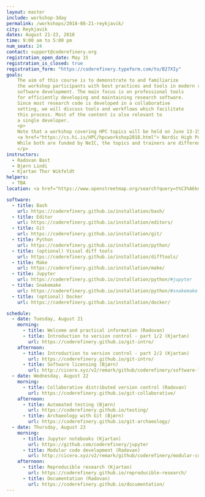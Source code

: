 ```yaml
---
layout: master
include: workshop-3day
permalink: /workshops/2018-08-21-reykjavik/
city: Reykjavik
dates: August 21-23, 2018
time: 9:00 am to 5:00 pm
num_seats: 24
contact: support@coderefinery.org
registration_open_date: May 15
registration_is_closed: true
registration_form: "https://coderefinery.typeform.com/to/B27XIy"
goals:
    The aim of this course is to demonstrate to and familiarize
    the workshop participants with best practices and tools in modern research
    software development. The main focus is on professional tools
    for efficiently developing and maintaining research software.
    Since most research code is developed in a collaborative
    setting, we will discuss tools and workflows which facilitate
    this process. Most of the content is also relevant to
    a single developer.
    <p>
    Note that a workshop covering HPC topics will be held on June 13-15, see
    <a href="https://cs.hi.is/HPC/hpcworkshop2018.html"> Nordic High Performance Computing & Applications Workshop</a>.
    While both are funded by NeIC, the topics and trainers are different.
    </p>
instructors:
  - Radovan Bast
  - Bjørn Lindi
  - Kjartan Thor Wikfeldt
helpers:
  - TBA
location: <a href="https://www.openstreetmap.org/search?query=t%C3%A6knigar%C3%B0ur#map=19/64.13951/-21.95521"> Tæknigarður, room 227 (2nd floor)</a>, University of Iceland.

software:
  - title: Bash
    url: https://coderefinery.github.io/installation/bash/
  - title: Editor
    url: https://coderefinery.github.io/installation/editors/
  - title: Git
    url: https://coderefinery.github.io/installation/git/
  - title: Python
    url: https://coderefinery.github.io/installation/python/
  - title: (optional) Visual diff tools
    url: https://coderefinery.github.io/installation/difftools/
  - title: Make
    url: https://coderefinery.github.io/installation/make/
  - title: Jupyter
    url: https://coderefinery.github.io/installation/python/#jupyter
  - title: Snakemake
    url: https://coderefinery.github.io/installation/python/#snakemake
  - title: (optional) Docker
    url: https://coderefinery.github.io/installation/docker/

schedule:
  - date: Tuesday, August 21
    morning:
      - title: Welcome and practical information (Radovan)
      - title: Introduction to version control - part 1/2 (Kjartan)
        url: https://coderefinery.github.io/git-intro/
    afternoon:
      - title: Introduction to version control - part 2/2 (Kjartan)
        url: https://coderefinery.github.io/git-intro/
      - title: Software licensing (Bjørn)
        url: http://cicero.xyz/v2/remark/github/coderefinery/software-licensing/master/talk.md/
  - date: Wednesday, August 22
    morning:
      - title: Collaborative distributed version control (Radovan)
        url: https://coderefinery.github.io/git-collaborative/
    afternoon:
      - title: Automated testing (Bjørn)
        url: https://coderefinery.github.io/testing/
      - title: Archaeology with Git (Bjørn)
        url: https://coderefinery.github.io/git-archaeology/
  - date: Thursday, August 23
    morning:
      - title: Jupyter notebooks (Kjartan)
        url: https://github.com/coderefinery/jupyter
      - title: Modular code development (Radovan)
        url: http://cicero.xyz/v2/remark/github/coderefinery/modular-code-development/master/talk.md/
    afternoon:
      - title: Reproducible research (Kjartan)
        url: https://coderefinery.github.io/reproducible-research/
      - title: Documentation (Radovan)
        url: https://coderefinery.github.io/documentation/
---
```

